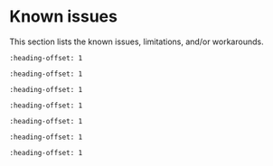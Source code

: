 # Known issues

This section lists the known issues, limitations, and/or workarounds.


```{include} /release/known_issues/fusion_dsp_may_load_wrong_data_from_shared_sram_on.md
:heading-offset: 1
```

```{include} /release/known_issues/dsp_examples_cannot_boot_the_fusion_core.md
:heading-offset: 1
```

```{include} /release/known_issues/knownissue_flexcan.md
:heading-offset: 1
```

```{include} /release/known_issues/lpspi_interrupt.md
:heading-offset: 1
```

```{include} /release/known_issues/iar_issue.md
:heading-offset: 1
```

```{include} /release/known_issues/real-time_domain_cannot_normally_resume_from_the_p.md
:heading-offset: 1
```


```{include} ../../../../release/known_issues/examples_hello_world_ns_secure_faults_ns_and_secure_faults_trdc_ns_have_incorrect_library_path_in_gui_projects.md
:heading-offset: 1
```